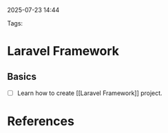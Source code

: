 
2025-07-23 14:44

Tags: 

# Laravel Framework

## Basics

- [ ] Learn how to create [[Laravel Framework]] project.

# References

